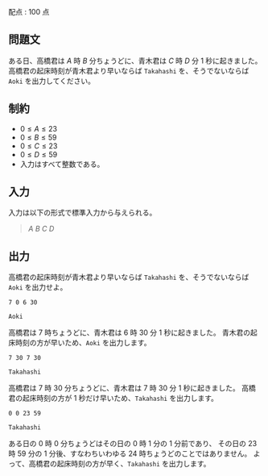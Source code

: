 配点 : $100$ 点

## 問題文

ある日、高橋君は $A$ 時 $B$ 分ちょうどに、青木君は $C$ 時 $D$ 分 $1$ 秒に起きました。<br>
高橋君の起床時刻が青木君より早いならば `Takahashi` を、そうでないならば `Aoki` を出力してください。

## 制約

- $0 \leq A \leq 23$
- $0 \leq B \leq 59$
- $0 \leq C \leq 23$
- $0 \leq D \leq 59$
- 入力はすべて整数である。

## 入力

入力は以下の形式で標準入力から与えられる。

> $A$ $B$ $C$ $D$

## 出力

高橋君の起床時刻が青木君より早いならば `Takahashi` を、そうでないならば `Aoki` を出力せよ。

```input1
7 0 6 30
```

```output1
Aoki
```

高橋君は $7$ 時ちょうどに、青木君は $6$ 時 $30$ 分 $1$ 秒に起きました。
青木君の起床時刻の方が早いため、`Aoki` を出力します。

```input2
7 30 7 30
```

```output2
Takahashi
```

高橋君は $7$ 時 $30$ 分ちょうどに、青木君は $7$ 時 $30$ 分 $1$ 秒に起きました。
高橋君の起床時刻の方が $1$ 秒だけ早いため、`Takahashi` を出力します。

```input3
0 0 23 59
```

```output3
Takahashi
```

ある日の $0$ 時 $0$ 分ちょうどはその日の $0$ 時 $1$ 分の $1$ 分前であり、
その日の $23$ 時 $59$ 分の $1$ 分後、すなわちいわゆる $24$ 時ちょうどのことではありません。
よって、高橋君の起床時刻の方が早く、`Takahashi` を出力します。
